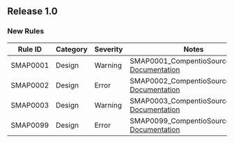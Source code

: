 ﻿
## Release 1.0

### New Rules
Rule ID | Category | Severity | Notes
--------|----------|----------|-------
SMAP0001 | Design | Warning | SMAP0001_CompentioSourceMapper, [Documentation](https://github.com/alekshura/SourceMapper/wiki/Diagnostics#smap0001)
SMAP0002 | Design | Error | SMAP0002_CompentioSourceMapper, [Documentation](https://github.com/alekshura/SourceMapper/wiki/Diagnostics#smap0002)
SMAP0003 | Design | Warning | SMAP0003_CompentioSourceMapper, [Documentation](https://github.com/alekshura/SourceMapper/wiki/Diagnostics#smap0003)
SMAP0099 | Design | Error | SMAP0099_CompentioSourceMapper, [Documentation](https://github.com/alekshura/SourceMapper/wiki/Diagnostics#smap0099)